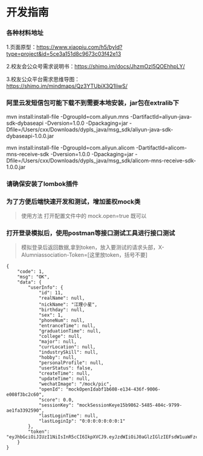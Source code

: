 # 开发指南
### 各种材料地址
1.页面原型：https://www.xiaopiu.com/h5/byId?type=project&id=5ce3a151d8c9673c03f42e13

2.校友会公众号需求说明书：https://shimo.im/docs/JhzmOzI5QOEhhpLY/ 

3.校友公众平台需求思维导图：https://shimo.im/mindmaps/Qz3YTUbiX3Q1IiwS/ 

### 阿里云发短信包可能下载不到需要本地安装，jar包在extralib下
mvn install:install-file -DgroupId=com.aliyun.mns -DartifactId=aliyun-java-sdk-dybaseapi -Dversion=1.0.0 -Dpackaging=jar -Dfile=/Users/cxx/Downloads/dypls_java/msg_sdk/aliyun-java-sdk-dybaseapi-1.0.0.jar

mvn install:install-file -DgroupId=com.aliyun.alicom -DartifactId=alicom-mns-receive-sdk -Dversion=1.0.0 -Dpackaging=jar -Dfile=/Users/cxx/Downloads/dypls_java/msg_sdk/alicom-mns-receive-sdk-1.0.0.jar

### 请确保安装了lombok插件


### 为了方便后端快速开发和测试，增加鉴权mock类
> 使用方法 打开配置文件中的 mock.open=true 既可以

### 打开登录模拟后，使用postman等接口测试工具进行接口测试
> 模拟登录后返回数据,拿到token，放入要测试的请求头部，X-Alumniassociation-Token=[这里放token，括号不要]
```$xslt
{
    "code": 1,
    "msg": "OK",
    "data": {
        "userInfo": {
            "id": 11,
            "realName": null,
            "nickName": "江理小星",
            "birthday": null,
            "sex": 1,
            "phoneNum": null,
            "entranceTime": null,
            "graduationTime": null,
            "college": null,
            "major": null,
            "currLocation": null,
            "industrySkill": null,
            "hobby": null,
            "personalProfile": null,
            "userStatus": false,
            "createTime": null,
            "updateTime": null,
            "wechatImage": "/mock/pic",
            "openId": "mockOpenIdabf1b608-e134-436f-9006-e008f3bc2c60",
            "score": 0.0,
            "sessionKey": "mockSessionKeye15b9862-5485-404c-9799-ae1fa3392590",
            "lastLoginTime": null,
            "lastLoginIp": "0:0:0:0:0:0:0:1"
        },
        "token": "eyJhbGciOiJIUzI1NiIsInR5cCI6IkpXVCJ9.eyJzdWIiOiJ0aGlzIGlzIEFsdW1uaWFzc29jaWF0aW9uIHRva2VuIiwiYXVkIjoiTUlOSUFQUCIsImlzcyI6IkFsdW1uaWFzc29jaWF0aW9uIiwiZXhwIjoxNTY5NTE2MDAwLCJ1c2VySWQiOjExLCJpYXQiOjE1Njk1MDg4MDB9.GzHslX36g64pXs0KmTRj8r0bJYi4o0rcRik_cBwejkA"
    }
}
```
